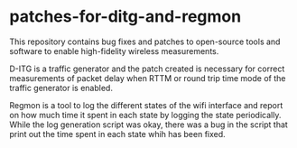 # patches-for-ditg-and-regmon
This repository contains bug fixes and patches to open-source tools and software to enable high-fidelity wireless measurements. 

D-ITG is a traffic generator and the patch created is necessary for correct measurements of packet delay when RTTM or round trip time mode of the traffic generator is enabled.

Regmon is a tool to log the different states of the wifi interface and report on how much time it spent in each state by logging the state periodically. While the log generation script was okay, there was a bug in the script that print out the time spent in each state whih has been fixed.    
